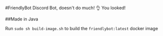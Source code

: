 #FriendlyBot
Discord Bot, doesn't do much!
👌 You looked!

##Made in Java

Run `sudo sh build-image.sh` to build the `friendlybot:latest` docker image